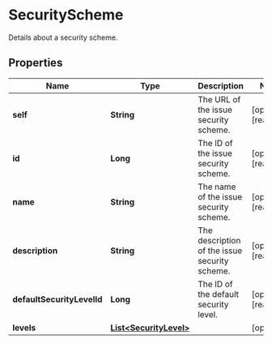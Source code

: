 

# SecurityScheme

Details about a security scheme.
## Properties

Name | Type | Description | Notes
------------ | ------------- | ------------- | -------------
**self** | **String** | The URL of the issue security scheme. |  [optional] [readonly]
**id** | **Long** | The ID of the issue security scheme. |  [optional] [readonly]
**name** | **String** | The name of the issue security scheme. |  [optional] [readonly]
**description** | **String** | The description of the issue security scheme. |  [optional] [readonly]
**defaultSecurityLevelId** | **Long** | The ID of the default security level. |  [optional] [readonly]
**levels** | [**List&lt;SecurityLevel&gt;**](SecurityLevel.md) |  |  [optional]



